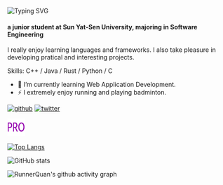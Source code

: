 ![Typing SVG](https://readme-typing-svg.demolab.com/?lines=Hi+there+👋,+my+name+is+Jiequan+Zheng&font=Roboto&color=F77F00&duration=4000&pause=1000)
#### a junior student at Sun Yat-Sen University, majoring in Software Engineering
I really enjoy learning languages and frameworks. I also take pleasure in developing pratical and interesting projects.

Skills: C++ / Java / Rust / Python / C

- 🌱 I’m currently learning Web Application Development. 
- ⚡ I extremely enjoy running and playing badminton. 


[<img src='https://cdn.jsdelivr.net/npm/simple-icons@3.0.1/icons/github.svg' alt='github' height='40'>](https://github.com/2776115684)  [<img src='https://cdn.jsdelivr.net/npm/simple-icons@3.0.1/icons/twitter.svg' alt='twitter' height='40'>](https://twitter.com/JieQuan13476)  

<a href='https://github.com/pricing'><img src='https://raw.githubusercontent.com/acervenky/animated-github-badges/master/assets/pro.gif' width='40' height='40'></a> 

[![Top Langs](https://github-readme-stats.vercel.app/api/top-langs/?username=2776115684)](https://github.com/anuraghazra/github-readme-stats)

![GitHub stats](https://github-readme-stats.vercel.app/api?username=2776115684&show_icons=true)  

![RunnerQuan's github activity graph](https://github-readme-activity-graph.vercel.app/graph?username=2776115684)
